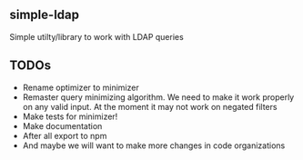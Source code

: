 simple-ldap
-----------

Simple utilty/library to work with LDAP queries


TODOs
-----

 + Rename optimizer to minimizer
 + Remaster query minimizing algorithm. We need to make it work properly
  on any valid input. At the moment it may not work on negated filters
 + Make tests for minimizer!
 + Make documentation
 + After all export to npm
 + And maybe we will want to make more changes in code organizations